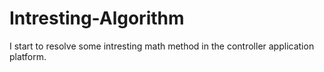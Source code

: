 # Intresting-Algorithm
I start to resolve some intresting math method in the controller application platform.
